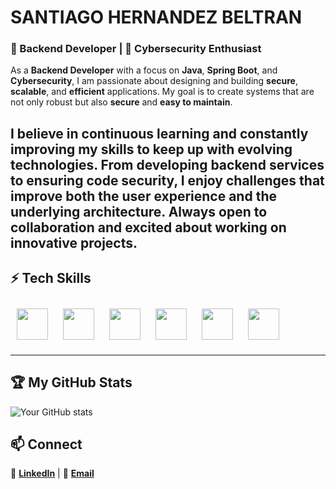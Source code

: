 <h1 align="left">SANTIAGO HERNANDEZ BELTRAN</h1>


<h3 align="left">🚀 Backend Developer | 🔐 Cybersecurity Enthusiast</h3>

As a **Backend Developer** with a focus on **Java**, **Spring Boot**, and **Cybersecurity**, I am passionate about designing and building **secure**, **scalable**, and **efficient** applications. My goal is to create systems that are not only robust but also **secure** and **easy to maintain**.

I believe in **continuous learning** and constantly improving my skills to keep up with evolving technologies. From developing backend services to ensuring code security, I enjoy challenges that improve both the user experience and the underlying architecture. Always open to collaboration and excited about working on innovative projects.
---

## ⚡ Tech Skills

<p align="left">
  <img src="https://cdn.jsdelivr.net/gh/devicons/devicon/icons/java/java-original.svg" width="50" height="50" style="margin: 10px;"/>
  <img src="https://cdn.jsdelivr.net/gh/devicons/devicon/icons/mongodb/mongodb-original.svg" width="50" height="50" style="margin: 10px;"/>
  <img src="https://cdn.jsdelivr.net/gh/devicons/devicon/icons/mysql/mysql-original.svg" width="50" height="50" style="margin: 10px;"/>
  <img src="https://cdn.jsdelivr.net/gh/devicons/devicon/icons/spring/spring-original.svg" width="50" height="50" style="margin: 10px;"/>
  <img src="https://cdn.jsdelivr.net/gh/devicons/devicon/icons/maven/maven-plain.svg" width="50" height="50" style="margin: 10px;"/>
  <img src="https://cdn.jsdelivr.net/gh/devicons/devicon/icons/linux/linux-original.svg" width="50" height="50" style="margin: 10px;"/>
</p>

---

## 🏆 My GitHub Stats
![Your GitHub stats](https://github-readme-stats.vercel.app/api?username=shernandez334&show_icons=true&theme=github_dark)


## 📫 Connect

<p align="left">
  🔗 <a href="https://linkedin.com/in/santiago-hernandez-beltran" target="_blank"><b>LinkedIn</b></a> |
  📧 <a href="mailto:santiago.hbeltran98@gmail.com"><b>Email</b></a>
</p>

